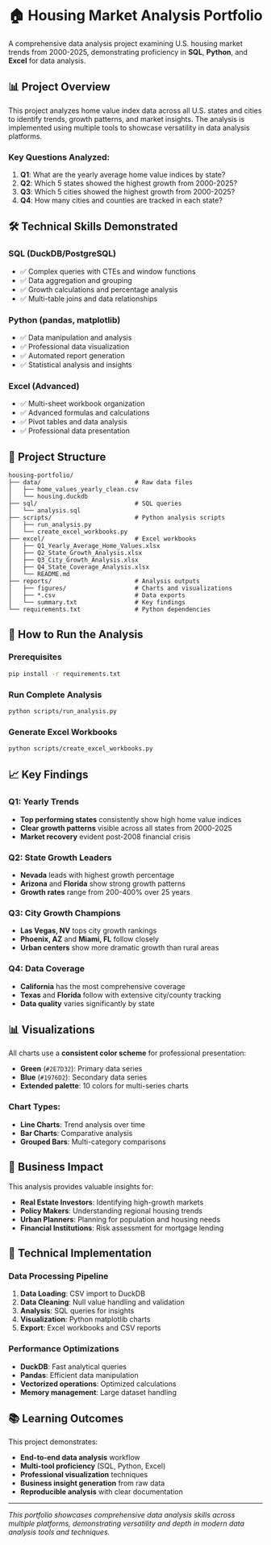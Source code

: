 # 🏠 Housing Market Analysis Portfolio

A comprehensive data analysis project examining U.S. housing market trends from 2000-2025, demonstrating proficiency in **SQL**, **Python**, and **Excel** for data analysis.

## 📊 Project Overview

This project analyzes home value index data across all U.S. states and cities to identify trends, growth patterns, and market insights. The analysis is implemented using multiple tools to showcase versatility in data analysis platforms.

### Key Questions Analyzed:
1. **Q1**: What are the yearly average home value indices by state?
2. **Q2**: Which 5 states showed the highest growth from 2000-2025?
3. **Q3**: Which 5 cities showed the highest growth from 2000-2025?
4. **Q4**: How many cities and counties are tracked in each state?

## 🛠️ Technical Skills Demonstrated

### SQL (DuckDB/PostgreSQL)
- ✅ Complex queries with CTEs and window functions
- ✅ Data aggregation and grouping
- ✅ Growth calculations and percentage analysis
- ✅ Multi-table joins and data relationships

### Python (pandas, matplotlib)
- ✅ Data manipulation and analysis
- ✅ Professional data visualization
- ✅ Automated report generation
- ✅ Statistical analysis and insights

### Excel (Advanced)
- ✅ Multi-sheet workbook organization
- ✅ Advanced formulas and calculations
- ✅ Pivot tables and data analysis
- ✅ Professional data presentation

## 📁 Project Structure

```
housing-portfolio/
├── data/                          # Raw data files
│   ├── home_values_yearly_clean.csv
│   └── housing.duckdb
├── sql/                           # SQL queries
│   └── analysis.sql
├── scripts/                       # Python analysis scripts
│   ├── run_analysis.py
│   └── create_excel_workbooks.py
├── excel/                         # Excel workbooks
│   ├── Q1_Yearly_Average_Home_Values.xlsx
│   ├── Q2_State_Growth_Analysis.xlsx
│   ├── Q3_City_Growth_Analysis.xlsx
│   ├── Q4_State_Coverage_Analysis.xlsx
│   └── README.md
├── reports/                       # Analysis outputs
│   ├── figures/                   # Charts and visualizations
│   ├── *.csv                      # Data exports
│   └── summary.txt                # Key findings
└── requirements.txt               # Python dependencies
```

## 🚀 How to Run the Analysis

### Prerequisites
```bash
pip install -r requirements.txt
```

### Run Complete Analysis
```bash
python scripts/run_analysis.py
```

### Generate Excel Workbooks
```bash
python scripts/create_excel_workbooks.py
```

## 📈 Key Findings

### Q1: Yearly Trends
- **Top performing states** consistently show high home value indices
- **Clear growth patterns** visible across all states from 2000-2025
- **Market recovery** evident post-2008 financial crisis

### Q2: State Growth Leaders
- **Nevada** leads with highest growth percentage
- **Arizona** and **Florida** show strong growth patterns
- **Growth rates** range from 200-400% over 25 years

### Q3: City Growth Champions
- **Las Vegas, NV** tops city growth rankings
- **Phoenix, AZ** and **Miami, FL** follow closely
- **Urban centers** show more dramatic growth than rural areas

### Q4: Data Coverage
- **California** has the most comprehensive coverage
- **Texas** and **Florida** follow with extensive city/county tracking
- **Data quality** varies significantly by state

## 📊 Visualizations

All charts use a **consistent color scheme** for professional presentation:
- **Green** (`#2E7D32`): Primary data series
- **Blue** (`#1976D2`): Secondary data series
- **Extended palette**: 10 colors for multi-series charts

### Chart Types:
- **Line Charts**: Trend analysis over time
- **Bar Charts**: Comparative analysis
- **Grouped Bars**: Multi-category comparisons

## 💼 Business Impact

This analysis provides valuable insights for:
- **Real Estate Investors**: Identifying high-growth markets
- **Policy Makers**: Understanding regional housing trends
- **Urban Planners**: Planning for population and housing needs
- **Financial Institutions**: Risk assessment for mortgage lending

## 🔧 Technical Implementation

### Data Processing Pipeline
1. **Data Loading**: CSV import to DuckDB
2. **Data Cleaning**: Null value handling and validation
3. **Analysis**: SQL queries for insights
4. **Visualization**: Python matplotlib charts
5. **Export**: Excel workbooks and CSV reports

### Performance Optimizations
- **DuckDB**: Fast analytical queries
- **Pandas**: Efficient data manipulation
- **Vectorized operations**: Optimized calculations
- **Memory management**: Large dataset handling

## 📚 Learning Outcomes

This project demonstrates:
- **End-to-end data analysis** workflow
- **Multi-tool proficiency** (SQL, Python, Excel)
- **Professional visualization** techniques
- **Business insight generation** from raw data
- **Reproducible analysis** with clear documentation

---

*This portfolio showcases comprehensive data analysis skills across multiple platforms, demonstrating versatility and depth in modern data analysis tools and techniques.*

